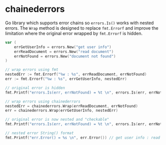 # chainederrors
Go library which supports error chains so `errors.Is()` works with nested errors. 
The `Wrap` method is designed to replace `fmt.Errorf` and improve the limitation where the original error wrapped by `fmt.Errorf` is hidden. 

```go
var (
    errGetUserInfo = errors.New("get user info")
    errReadDocument = errors.New("read document")
    errNotFound = errors.New("document not found")
)

// wrap errors using fmt
nestedErr := fmt.Errorf("%w : %s", errReadDocument, errNotFound)
err := fmt.Errorf("%w : %s", errGetUserInfo, nestedErr)

// original error is hidden
fmt.Printf("errors.Is(err, errNotFound) = %t \n", errors.Is(err, errNotFound)) // false

// wrap errors using chainederrors
nestedErr = chainederrors.Wrap(errReadDocument, errNotFound)
err = chainederrors.Wrap(errGetUserInfo, nestedErr)

// original error is now nested and "checkable"
fmt.Printf("errors.Is(err, errNotFound) = %t \n", errors.Is(err, errNotFound)) // true

// nested error String() format
fmt.Printf("err.Error() = %s \n", err.Error()) // get user info : read document : document not found
```